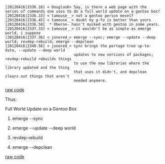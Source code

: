 <div id="wikitext">

<div id="sourceblock1" class="codeblock">

<div class="codeblocktext">

    [20120416|2336.10] < DouglasK> Say, is there a web page with the series of commands one uses to do a full world update on a gentoo box?
    [20120416|2336.33] < tamouse__> not a gentoo person meself
    [20120416|2336.45] < tamouse__> doubt my g-fu is better than yours
    [20120416|2336.58]  * Oberon- hasn't mucked with gentoo in some years.
    [20120416|2337.33] < tamouse__> it wouldn't be as simple as emerge world, i suppose
    [20120416|2337.36] < jonored_> emerge --sync; emerge --update --deep world; revdep-rebuild; emerge --depclean
    [20120416|2340.56] < jonored_> sync brings the portage tree up-to-date, --update --deep world 
                                   updates to new versions of packages; revdep-rebuild rebuilds things 
                                   to use the new libraries where the library updated and the thing 
                                   that uses it didn't, and depclean clears out things that aren't 
                                   needed anymore.

</div>

<div class="codeblocklink">

[raw
code](http://wiki.tamouse.org?n=Technology.RebuildingTheWorldOnGentoo?action=sourceblock&num=1)

</div>

</div>

Thus:

<div class="vspace">

</div>

<div id="sourceblock2" class="sourceblock">

<div class="sourceblocktext">

<div class="bash">

<div class="head">

Full World Update on a Gentoo Box

</div>

1.  <div class="de1">

    emerge <span class="re5">--sync</span>

    </div>

2.  <div class="de1">

    emerge <span class="re5">--update</span> <span
    class="re5">--deep</span> world

    </div>

3.  <div class="de1">

    revdep-rebuild

    </div>

4.  <div class="de1">

    emerge <span class="re5">--depclean</span>

    </div>

</div>

</div>

<div class="sourceblocklink">

[raw
code](http://wiki.tamouse.org?n=Technology.RebuildingTheWorldOnGentoo?action=sourceblock&num=2)

</div>

</div>

<div class="vspace">

</div>

<div style="display: none;">

This goes at the bottom of the page, hidden by comment block class
Summary:Quick answer to the question Parent:(Technology.)<span
class="wikiword">[GenToo](http://wiki.tamouse.org?n=Technology.GenToo?action=print)</span>
<span
class="wikiword">[IncludeMe](http://wiki.tamouse.org?n=Technology.IncludeMe?action=edit)[?](http://wiki.tamouse.org?n=Technology.IncludeMe?action=edit)</span>:[Technology.GenToo](http://wiki.tamouse.org?n=Technology.GenToo?action=print)
Categories:[HowTos](http://wiki.tamouse.org?n=Category.HowTos) Tags:
gentoo, emerge

</div>

</div>
